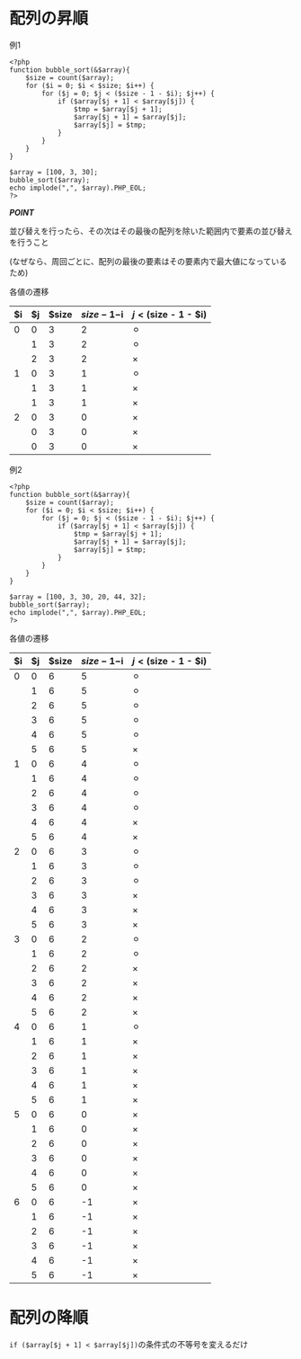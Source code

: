 # 配列の昇順

例1
```
<?php
function bubble_sort(&$array){
    $size = count($array);
    for ($i = 0; $i < $size; $i++) {
        for ($j = 0; $j < ($size - 1 - $i); $j++) {
            if ($array[$j + 1] < $array[$j]) {
                $tmp = $array[$j + 1];
                $array[$j + 1] = $array[$j];
                $array[$j] = $tmp;
            }
        }
    }
}

$array = [100, 3, 30];
bubble_sort($array);
echo implode(",", $array).PHP_EOL;
?>
```

***POINT***

並び替えを行ったら、その次はその最後の配列を除いた範囲内で要素の並び替えを行うこと

(なぜなら、周回ごとに、配列の最後の要素はその要素内で最大値になっているため)

各値の遷移

| $i | $j | $size | $size-1-$i | $j < ($size - 1 - $i) |
|-|-|-|-|-|
| 0 | 0 | 3 | 2 | ⚪︎ |
|  | 1 | 3 | 2 | ⚪︎ |
|  | 2 | 3 | 2 | × |
| 1 | 0 | 3 | 1 | ⚪︎ |
|  | 1 | 3 | 1 | × |
|  | 1 | 3 | 1 | × |
| 2 | 0 | 3 | 0 | × |
|  | 0 | 3 | 0 | × |
|  | 0 | 3 | 0 | × |


例2
```
<?php
function bubble_sort(&$array){
    $size = count($array);
    for ($i = 0; $i < $size; $i++) {
        for ($j = 0; $j < ($size - 1 - $i); $j++) {
            if ($array[$j + 1] < $array[$j]) {
                $tmp = $array[$j + 1];
                $array[$j + 1] = $array[$j];
                $array[$j] = $tmp;
            }
        }
    }
}

$array = [100, 3, 30, 20, 44, 32];
bubble_sort($array);
echo implode(",", $array).PHP_EOL;
?>
```

各値の遷移

| $i | $j | $size | $size-1-$i | $j < ($size - 1 - $i) |
|-|-|-|-|-|
| 0 | 0 | 6 | 5 | ⚪︎ |
|  | 1 | 6 | 5 | ⚪︎ |
|  | 2 | 6 | 5 | ⚪︎ |
|  | 3 | 6 | 5 | ⚪︎ |
|  | 4 | 6 | 5 | ⚪︎ |
|  | 5 | 6 | 5 | × |
| 1 | 0 | 6 | 4 | ⚪︎ |
|  | 1 | 6 | 4 | ⚪︎ |
|  | 2 | 6 | 4 | ⚪︎ |
|  | 3 | 6 | 4 | ⚪︎ |
|  | 4 | 6 | 4 | × |
|  | 5 | 6 | 4 | × |
| 2 | 0 | 6 | 3 | ⚪︎ |
|  | 1 | 6 | 3 | ⚪︎ |
|  | 2 | 6 | 3 | ⚪︎ |
|  | 3 | 6 | 3 | × |
|  | 4 | 6 | 3 | × |
|  | 5 | 6 | 3 | × |
| 3 | 0 | 6 | 2 | ⚪︎ |
|  | 1 | 6 | 2 | ⚪︎ |
|  | 2 | 6 | 2 | × |
|  | 3 | 6 | 2 | × |
|  | 4 | 6 | 2 | × |
|  | 5 | 6 | 2 | × |
| 4 | 0 | 6 | 1 | ⚪︎ |
|  | 1 | 6 | 1 | × |
|  | 2 | 6 | 1 | × |
|  | 3 | 6 | 1 | × |
|  | 4 | 6 | 1 | × |
|  | 5 | 6 | 1 | × |
| 5 | 0 | 6 | 0 | × |
|  | 1 | 6 | 0 | × |
|  | 2 | 6 | 0 | × |
|  | 3 | 6 | 0 | × |
|  | 4 | 6 | 0 | × |
|  | 5 | 6 | 0 | × |
| 6 | 0 | 6 | -1 | × |
|  | 1 | 6 | -1 | × |
|  | 2 | 6 | -1 | × |
|  | 3 | 6 | -1 | × |
|  | 4 | 6 | -1 | × |
|  | 5 | 6 | -1 | × |


# 配列の降順

```if ($array[$j + 1] < $array[$j])```の条件式の不等号を変えるだけ
